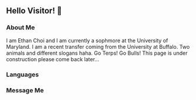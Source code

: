## Hello Visitor! 👋

### About Me
I am Ethan Choi and I am currently a sophmore at the University of Maryland. I am a recent transfer coming from the University at Buffalo. Two animals and different slogans haha. Go Terps! Go Bulls! 
This page is under construction please come back later...
### Languages

### Message Me

<!--
**ethanhchoi/ethanhchoi** is a ✨ _special_ ✨ repository because its `README.md` (this file) appears on your GitHub profile.

Here are some ideas to get you started:

- 🔭 I’m currently working on ...
- 🌱 I’m currently learning ...
- 👯 I’m looking to collaborate on ...
- 🤔 I’m looking for help with ...
- 💬 Ask me about ...
- 📫 How to reach me: ...
- 😄 Pronouns: ...
- ⚡ Fun fact: ...
-->

